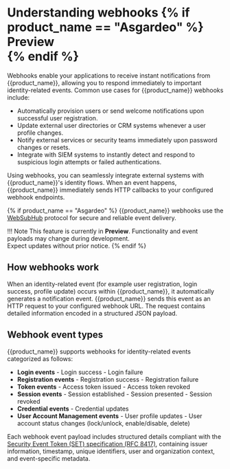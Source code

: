 # Understanding webhooks {% if product_name == "Asgardeo" %}<div class="md-chip md-chip--preview"><span class="md-chip__label">Preview</span></div>{% endif %}

Webhooks enable your applications to receive instant notifications from {{product_name}}, allowing you to respond immediately to important identity-related events. Common use cases for {{product_name}} webhooks include:

- Automatically provision users or send welcome notifications upon successful user registration.
- Update external user directories or CRM systems whenever a user profile changes.
- Notify external services or security teams immediately upon password changes or resets.
- Integrate with SIEM systems to instantly detect and respond to suspicious login attempts or failed authentications.

Using webhooks, you can seamlessly integrate external systems with {{product_name}}'s identity flows. When an event happens, {{product_name}} immediately sends HTTP callbacks to your configured webhook endpoints.

{% if product_name == "Asgardeo" %}
{{product_name}} webhooks use the [WebSubHub](https://websubhub.com/) protocol for secure and reliable event delivery.

!!! Note
      This feature is currently in **Preview**. Functionality and event payloads may change during development.  
      Expect updates without prior notice.
{% endif %}

## How webhooks work

When an identity-related event (for example user registration, login success, profile update) occurs within {{product_name}}, it automatically generates a notification event. {{product_name}} sends this event as an HTTP request to your configured webhook URL. The request contains detailed information encoded in a structured JSON payload.

## Webhook event types

{{product_name}} supports webhooks for identity-related events categorized as follows:

- **Login events**
      - Login success
      - Login failure
- **Registration events**
      - Registration success
      - Registration failure
- **Token events**
      - Access token issued
      - Access token revoked
- **Session events**
      - Session established
      - Session presented
      - Session revoked
- **Credential events**
      - Credential updates
- **User Account Management events**
      - User profile updates
      - User account status changes (lock/unlock, enable/disable, delete)

Each webhook event payload includes structured details compliant with the [Security Event Token (SET) specification (RFC 8417)](https://datatracker.ietf.org/doc/html/rfc8417), containing issuer information, timestamp, unique identifiers, user and organization context, and event-specific metadata.
